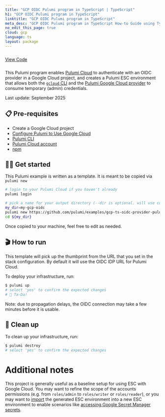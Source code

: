 ```yaml
---
title: "GCP OIDC Pulumi program in TypeScript | TypeScript"
h1: "GCP OIDC Pulumi program in TypeScript"
linktitle: "GCP OIDC Pulumi program in TypeScript"
meta_desc: "GCP OIDC Pulumi program in TypeScript How-to Guide using TypeScript"
no_edit_this_page: true
cloud: gcp
language: ts
layout: package
---
```


<!-- WARNING: this page was generated by a tool. Do not edit it by hand. -->
<!-- To change it, please see https://github.com/pulumi/registry/tree/master/tools/mktutorial. -->

<p class="mb-4 inline-flex items-center">
    <a class="rounded-md font-display text-lg text-white bg-white border-2 border-blue-600 px-3 mr-2 whitespace-no-wrap hover:text-white" style="height: 45px; line-height: 41px;" href="https://github.com/pulumi/examples/tree/master/gcp-ts-oidc-provider-pulumi-cloud" target="_blank">
        <span class="flex items-center">
            <i class="fab fa-github pr-1.5"></i>
            <span>View Code</span>
        </span>
    </a>
</p>


This Pulumi program enables [Pulumi Cloud](https://app.pulumi.com) to authenticate with an OIDC provider in a Google Cloud project, and creates a Pulumi ESC environment that allows both the [`gcloud` CLI](https://cloud.google.com/sdk/gcloud) and the [Pulumi Google Cloud provider](https://www.pulumi.com/registry/packages/gcp/) to consume temporary (admin) credentials.

Last update: September 2025

## 📋 Pre-requisites

- Create a Google Cloud project
- [Configure Pulumi to Use Google Cloud](https://www.pulumi.com/docs/iac/get-started/gcp/begin/)
- [Pulumi CLI](https://www.pulumi.com/docs/get-started/install/)
- [Pulumi Cloud account](https://app.pulumi.com/signup)
- [npm](https://www.npmjs.com/get-npm)

## 👩‍🏫 Get started

This Pulumi example is written as a template. It is meant to be copied via `pulumi new`

```bash
# login to your Pulumi Cloud if you haven't already
pulumi login

# pick a name for your output directory (--dir is optional. will use current directory if omitted)
my_dir=my-gcp-oidc
pulumi new https://github.com/pulumi/examples/gcp-ts-oidc-provider-pulumi-cloud --dir ${my_dir}
cd ${my_dir}
```

Once copied to your machine, feel free to edit as needed.

## 🎬 How to run

This template will pick up the thumbprint from the URL that you set in the stack configuration. By default it will use the OIDC IDP URL for Pulumi Cloud.

To deploy your infrastructure, run:

```bash
$ pulumi up
# select 'yes' to confirm the expected changes
# 🎉 Ta-Da!
```

Note: due to propagation delays, the OIDC connection may take a few minutes before it is usable.

## 🧹 Clean up

To clean up your infrastructure, run:

```bash
$ pulumi destroy
# select 'yes' to confirm the expected changes
```

# Additional notes

This project is generally useful as a baseline setup for using ESC with Google Cloud. You may want to refine the scope of the accounts permissions (e.g. from `roles/admin` to `roles/writer` or `roles/reader`), or you may want to [import](https://www.pulumi.com/docs/esc/get-started/import-environments/) the generated ESC environment into a new ESC environment to enable scenarios like [accessing Google Secret Manager secrets](https://www.pulumi.com/docs/esc/integrations/dynamic-secrets/gcp-secrets/).

